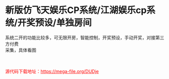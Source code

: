 # 新版仿飞天娱乐CP系统/江湖娱乐cp系统/开奖预设/单独房间

系统二开的功能比较多，可无限开房，智能控制，开奖预设，手动开奖，对接第三方付费<br>采集，具体看图<br><br><br>


<p style="color: red;">源代码下载地址：<a href="https://mega-file.org/DUDje" style="color: red;">https://mega-file.org/DUDje</a></p>